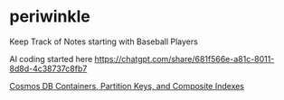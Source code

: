 # periwinkle
Keep Track of Notes starting with Baseball Players

AI coding started here https://chatgpt.com/share/681f566e-a81c-8011-8d8d-4c38737c8fb7

[Cosmos DB Containers, Partition Keys, and Composite Indexes](./documents.md)